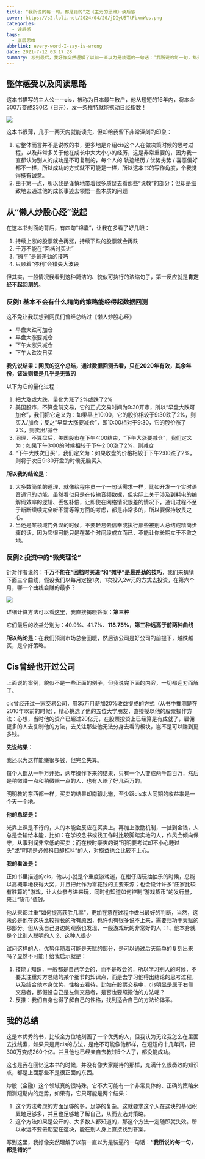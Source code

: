 ```yaml
---
title: “我所说的每一句，都是错的”之《主力的思维》读后感
cover: https://s2.loli.net/2024/04/20/jDIyU5TtFbxmWcs.png
categories:
  - 读后感
tags:
  - 底层思维
abbrlink: every-word-I-say-is-wrong
date: 2021-7-12 03:17:28
summary: 写到最后，我好像突然理解了以前一直以为是装逼的一句话：“我所说的每一句，都是错的”
---
```


## 整体感受以及阅读思路

这本书描写的主人公----**cis**，被称为日本最牛散户，他从短短的16年内，将本金300万变成230亿（日元），发一条推特就能撼动日经指数！

![](https://s2.loli.net/2024/04/20/jDIyU5TtFbxmWcs.png)

这本书很薄，几乎一两天内就能读完，但却给我留下非常深刻的印象：

1. 它整体而言并不是说教的书，更多地是介绍cis这个人在做决策时候的思考过程，以及非常多关于他在成长中大大小小的经历，这是非常重要的，因为我一直都认为别人的成功是不可复制的，每个人的 轨迹经历 / 优势劣势 / 喜恶偏好 都不一样，所以成功的方式就不可能是一样，所以这本书的写作角度，令我觉得挺有诚意。
2. 由于第一点，所以我是谨慎地带着很多质疑去看那些“说教”的部分；但却是细致地去通过他的成长事迹去领悟一些本质的问题


## 从“懒人炒股心经”说起

在这本书封面的背后，有四句“锦囊”，让我在多看了好几眼：

1. 持续上涨的股票就会再涨，持续下跌的股票就会再跌
2. 千万不能在“回档时买进”
3. “摊平”是最差劲的技巧
4. 只顾着“停利”会错失大波段

但其实，一般情况我看到这种简洁的、貌似可执行的浓缩句子，第一反应就是**肯定经不起回测的**。

### 反例1 基本不会有什么精简的策略能经得起数据回测

这不免让我联想到网民们曾经总结过《懒人炒股心经》

- 早盘大跌可加仓
- 早盘大涨要减仓
- 下午大涨只减仓
- 下午大跌次日买

**我先说结果：网民的这个总结，通过数据回测去看，只在2020年有效，其余年份，该法则都是几乎是无效的**

以下为它的量化过程：

1. 把大涨或大跌，量化为涨了2%或跌了2%
2. 美国股市，不算盘前交易，它的正式交易时间为9:30开市，所以“早盘大跌可加仓”，我们把它定义为：如果早上10:00，它的股价相较于9:30跌了2%，则买入/加仓；反之“早盘大涨要减仓”，即10:00相对于9:30，它的股价涨了2%，则卖出/减仓
3. 同理，不算盘后，美国股市在下午4:00结束，“下午大涨要减仓”，我们定义为：如果下午3:00的时候相较于下午2:00涨了2%，则减仓
4. “下午大跌次日买”，我们定义为：如果收盘的价格相较于下午2:00跌了2%，则将于次日9:30开盘的时候无脑买入


**所以我的结论是**：

1. 大多数简单的道理，就像给程序员一个一句话需求一样，比如开发一个实时语音通讯的功能，虽然看似只是在传输音频数据，但实际上关于涉及到耗电的编解码效率的逻辑、丢包补偿，让即使在网络情况很差的情况下，通讯过程不至于断断续续完全听不清等等方面的考虑，都是非常多的，所以要保持敬畏之心。
2. 当还是某领域门外汉的时候，不要轻易去信奉或执行那些被别人总结成精简步骤的话，因为它很可能只是在某个时间段成立而已，不能让你长期立于不败之地。


### 反例2 投资中的“微笑理论”

针对作者说的：**千万不能在“回档时买进”**和**“摊平”是最差劲的技巧**，我们来猜猜下面三个曲线，假设我们以每月定投1次，1次投入2w元的方式去投资，在第六个月，哪一个曲线会赚的最多？

![](https://s2.loli.net/2024/04/20/GVYQ17kBEmiTyIe.webp)

详细计算方法可以看[这里](https://www.jianshu.com/p/d67780b9735c?utm_campaign=maleskine&utm_content=note&utm_medium=seo_notes&utm_source=recommendation)，我直接揭晓答案：**第三种**

它们最后的收益分别为：40.9%、41.7%、**118.75%**，**第三种远高于前两种曲线**

**所以结论是**：在我们预测市场总会回暖，然后该公司是好公司的前提下，越跌越买，是个好策略。

## Cis曾经也开过公司

上面说的案例，貌似不是一些正面的例子，但我说完下面的内容，一切都迎刃而解了。

cis曾经开过一家交易公司，用35万月薪加20%收益提成的方式（从书中推测是在2010年以前的时候），精心挑选了他的五位大学朋友，直接授以他的股票操作方法：心想，当时他的资产已超过20亿元，在股票投资上已经算是有成就了，雇佣更多的人去复制他的方法，去关注那些他无法分身去看的板块，岂不是可以赚到更多钱。

**先说结果：**

我还以为这样能赚很多钱，但完全失算。

每个人都从一千万开始，两年操作下来的结果，只有一个人变成两千四百万，然后是稍微赚一点和稍微赔一点的人，也有人赔了好几百万的。

明明教的东西都一样，买卖的结果却南辕北辙，至少跟cis本人同期的收益率是一个天一个地。

**他的总结是：**

光靠上课是不行的，人的本能会反应在买卖上。再加上激励机制，一扯到金钱，人总是会输给本能，比如：在学校念书或找工作时比较脚踏实地的人，作风会倾向保守，从事利润非常低的买卖；而在校时豪爽的说“明明要考试却不小心睡过头”或“明明是必修科目却挂科”的人，对损益也会比较不上心。

**我的看法是：**

正如书里描述的cis，他从小就是个重度游戏迷，在柑仔店玩抽抽乐的时候，总能以高概率地获得大奖，并且把此作为零花钱的主要来源；也会设计许多“庄家比较有胜算的”游戏，让大伙参与进来玩，同时也知道如何控制“游戏货币”的发行量，来让“货币”值钱。

他从来都注重“如何提高获胜几率”，更加在意在过程中做出最好的判断，当然，这未必是他在这块比较擅长的所有原因，也许也有很多说不上来，需要归功于天赋的那部分。但从我自己身边的观察也发现，一般游戏玩的非常好的人：1、他本身就是个比别人聪明的人 2、这种人很少

试问这样的人，优势伴随着可能是天赋的部分，是可以通过后天简单的复刻出来吗？显然不可能！给我启示就是：

1. 技能 / 知识，一般都是自己学会的，而不是教会的，所以学习别人的时候，不要太注重对方总结的某个细节的知识点，而是去学习他得出结论的思考过程，以及结合他本身优势、性格去看待，比如在股票交易中，cis明显是属于右侧交易者，那假设自己是左侧交易者，是否也要照搬他的方法呢？
2. 反推：我们自身也得了解自己的性格，找到适合自己的方法论体系。


## 我的总结

这是本优秀的书，比较全方位地刻画了一个优秀的人，但我认为无论我怎么在里面去找线索，如果只是用cis的方法，是绝不可能像他那样，在短短的十几年间，把300万变成260个亿。并且他也已经亲自去教过5个人了，都没能成功。

这也是我在回忆这本书的时候，并没有像大家期待的那样，充满什么很奏效的知识点，都是上面那些不是很正面的东西。

炒股（金融）这个领域真的很特殊，它不大可能有一个非常具体的、正确的策略来预测短期内的走势，如果有，它只可能是两个结果：

1. 这个方法考虑的方面足够的多，足够的复杂。这就要求这个人在这块的基础积累地足够多，并且也足够地了解自己，从而去选对策略。
2. 这个方法如果是公开的、大多数人都知道的，那这个方法一定随即就失效。所以永远不要去期望在这块，能在别人身上直接找到答案。

写到这里，我好像突然理解了以前一直以为是装逼的一句话：**“我所说的每一句，都是错的”**